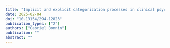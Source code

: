 ```yaml
---
title: "Implicit and explicit categorization processes in clinical psychology"
date: 2025-02-04
doi: "10.13154/294-12823"
publication_types: ["2"]
authors: ["Gabriel Bonnin"]
publication: ""
abstract: ""
---
```

